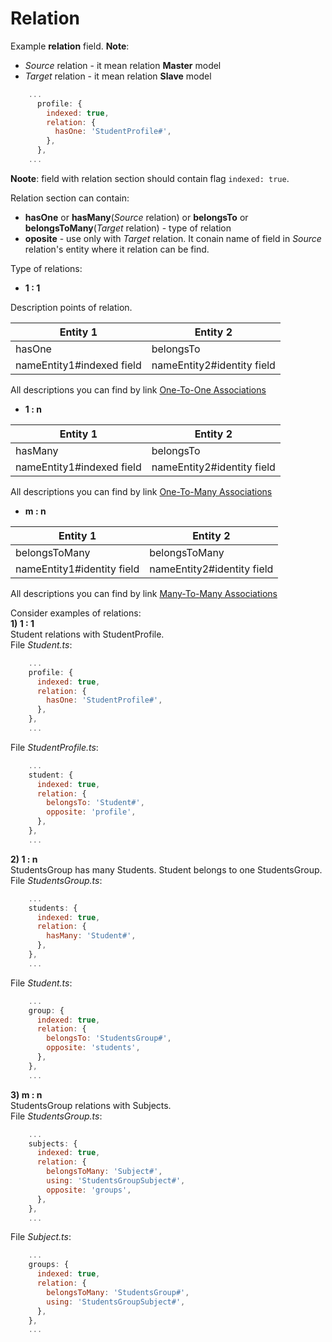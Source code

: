 # Relation


Example **relation** field.
**Note**:
* *Source* relation - it mean relation **Master** model
* *Target* relation - it mean relation **Slave** model

```js
    ...
      profile: {
        indexed: true,
        relation: {
          hasOne: 'StudentProfile#',
        },
      },
    ...
```
**Noote**: field with relation section should contain flag `indexed: true`.

Relation section can contain:

  * **hasOne** or **hasMany**(*Source* relation) or **belongsTo** or **belongsToMany**(*Target* relation) - type of relation
  * **oposite** - use only with *Target* relation. It conain name of field in *Source* relation's entity where it relation can be find.


Type of relations:

* **1 : 1**

Description points of relation.

| Entity 1 | Entity 2 |
| --- | --- |
| hasOne | belongsTo |
| nameEntity1\#indexed field | nameEntity2\#identity field |

All descriptions you can find by link [One-To-One Associations](http://docs.sequelizejs.com/en/v3/docs/associations/#one-to-one-associations)

* **1 : n**

| Entity 1 | Entity 2 |
| --- | --- |
| hasMany | belongsTo |
| nameEntity1\#indexed field | nameEntity2\#identity field |

All descriptions you can find by link [One-To-Many Associations](http://docs.sequelizejs.com/en/v3/docs/associations/#1m)

* **m : n**

| Entity 1 | Entity 2 |
| --- | --- |
| belongsToMany | belongsToMany |
| nameEntity1\#identity field | nameEntity2\#identity field |

All descriptions you can find by link [Many-To-Many Associations](http://docs.sequelizejs.com/en/v3/docs/associations/#nm)

Consider examples of relations:  
**1\)  1 : 1**  
Student relations with StudentProfile.  
File _Student.ts_:

```js
    ...
    profile: {
      indexed: true,
      relation: {
        hasOne: 'StudentProfile#',
      },
    },
    ...
```

File _StudentProfile.ts_:

```js
    ...
    student: {
      indexed: true,
      relation: {
        belongsTo: 'Student#',
        opposite: 'profile',
      },
    },
    ...
```

**2\)  1 : n**  
StudentsGroup has many Students. Student belongs to one StudentsGroup.  
File _StudentsGroup.ts_:

```js
    ...
    students: {
      indexed: true,
      relation: {
        hasMany: 'Student#',
      },
    },
    ...
```

File _Student.ts_:

```js
    ...
    group: {
      indexed: true,
      relation: {
        belongsTo: 'StudentsGroup#',
        opposite: 'students',
      },
    },
    ...
```

**3\)  m : n**  
StudentsGroup relations with Subjects.  
File _StudentsGroup.ts_:

```js
    ...
    subjects: {
      indexed: true,
      relation: {
        belongsToMany: 'Subject#',
        using: 'StudentsGroupSubject#',
        opposite: 'groups',
      },
    },
    ...
```

File _Subject.ts_:

```js
    ...
    groups: {
      indexed: true,
      relation: {
        belongsToMany: 'StudentsGroup#',
        using: 'StudentsGroupSubject#',
      },
    },
    ...
```



